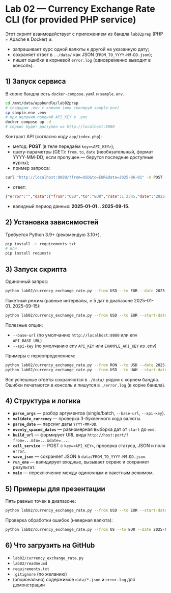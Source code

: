 # Lab 02 — Currency Exchange Rate CLI (for provided PHP service)

Этот скрипт взаимодействует с приложением из бандла `lab02prep` (PHP + Apache в Docker) и:
- запрашивает курс одной валюты к другой на указанную дату;
- сохраняет ответ в `../data/` как JSON (`FROM_TO_YYYY-MM-DD.json`);
- пишет ошибки в корневой `error.log` (одновременно выводит в консоль).

## 1) Запуск сервиса

В корне бандла есть `docker-compose.yaml` и `sample.env`.

```bash
cd /mnt/data/appbundle/lab02prep
# создадим .env с ключом (или скопируй sample.env)
cp sample.env .env
# при желании поменяй API_KEY в .env
docker compose up -d
# сервис будет доступен на http://localhost:8080
```

Контракт API (согласно коду `app/index.php`):
- метод: **POST** (в теле передаём `key=<API_KEY>`);
- query-параметры (GET): `from`, `to`, `date` (необязательный, формат YYYY-MM-DD; если пропущен — берутся последние доступные курсы);
- пример запроса:
```bash
curl "http://localhost:8080/?from=USD&to=EUR&date=2025-06-01" -X POST -d "key=EXAMPLE_API_KEY"
```
- ответ:
```json
{"error":"","data":{"from":"USD","to":"EUR","rate":1.2345,"date":"2025-06-01"}}
```
- валидный период данных: **2025-01-01 .. 2025-09-15**.

## 2) Установка зависимостей

Требуется Python 3.9+ (рекомендую 3.10+).
```bash
pip install -r requirements.txt
# или
pip install requests
```

## 3) Запуск скрипта

Одиночный запрос:
```bash
python lab02/currency_exchange_rate.py --from USD --to EUR --date 2025-01-01
```

Пакетный режим (равные интервалы, ≥ 5 дат в диапазоне 2025-01-01..2025-09-15):
```bash
python lab02/currency_exchange_rate.py --from USD --to EUR --start-date 2025-01-01 --end-date 2025-09-15 --num-dates 5 --warn-outside-range
```

Полезные опции:
- `--base-url` (по умолчанию `http://localhost:8080` или env `API_BASE_URL`)
- `--api-key` (по умолчанию env `API_KEY` или `EXAMPLE_API_KEY` из .env)

Примеры c переопределением:
```bash
python lab02/currency_exchange_rate.py --from RON --to USD --date 2025-03-01 --api-key EXAMPLE_API_KEY
python lab02/currency_exchange_rate.py --from USD --to UAH --start-date 2025-01-01 --end-date 2025-09-15 --num-dates 7
```

Все успешные ответы сохраняются в `./data/` рядом с корнем бандла.
Ошибки печатаются в консоль и пишутся в `./error.log` (в корне бандла).

## 4) Структура и логика

- **`parse_args`** — разбор аргументов (single/batch, `--base-url`, `--api-key`).
- **`validate_currency`** — проверка 3-буквенного кода валюты.
- **`parse_date`** — парсинг даты `YYYY-MM-DD`.
- **`evenly_spaced_dates`** — равномерная выборка дат от `start` до `end`.
- **`build_url`** — формирует URL вида `http://host:port/?from=...&to=...&date=...`.
- **`call_service`** — POST c `key=<API_KEY>`, проверка статуса, JSON и поля `error`.
- **`save_json`** — сохраняет JSON в `data/FROM_TO_YYYY-MM-DD.json`.
- **`run_one`** — валидирует входные, вызывает сервис и сохраняет результат.
- **`main`** — переключение между одиночным и пакетным режимом.

## 5) Примеры для презентации

Пять равных точек в диапазоне:
```bash
python lab02/currency_exchange_rate.py --from USD --to EUR --start-date 2025-01-01 --end-date 2025-09-15 --num-dates 5
```

Проверка обработки ошибок (неверная валюта):
```bash
python lab02/currency_exchange_rate.py --from US --to EUR --date 2025-06-01
```

## 6) Что загрузить на GitHub

- `lab02/currency_exchange_rate.py`
- `lab02/readme.md`
- `requirements.txt`
- `.gitignore` (по желанию)
- (опционально) содержимое `data/*.json` и `error.log` для демонстрации

